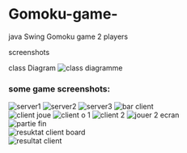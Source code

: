 # Gomoku-game-
java Swing Gomoku game 2 players

screenshots

class Diagram
![class diagramme](https://user-images.githubusercontent.com/59375043/114276934-6b98ca00-9a18-11eb-9e4e-4290fd8e0138.jpeg)


<h3>some game screenshots:</h3>

![server1](https://user-images.githubusercontent.com/59375043/114276875-13fa5e80-9a18-11eb-8b4e-9a46d3a28417.PNG)
![server2](https://user-images.githubusercontent.com/59375043/114276876-1492f500-9a18-11eb-961f-f65d25dda0ec.PNG)
![server3](https://user-images.githubusercontent.com/59375043/114276878-152b8b80-9a18-11eb-8b31-ba19534c8ae8.PNG)
![bar client](https://user-images.githubusercontent.com/59375043/114276865-0d6be700-9a18-11eb-85a9-390e38c4eb81.PNG)
<br>
![client joue](https://user-images.githubusercontent.com/59375043/114276867-0f35aa80-9a18-11eb-963c-9525432951b9.PNG)
![client o 1](https://user-images.githubusercontent.com/59375043/114276868-1066d780-9a18-11eb-8e4f-63e638634a54.PNG)
![client 2](https://user-images.githubusercontent.com/59375043/114276866-0e9d1400-9a18-11eb-8186-6ddaa9bd0523.PNG)
![jouer 2 ecran](https://user-images.githubusercontent.com/59375043/114276869-10ff6e00-9a18-11eb-9760-9e8e66240cdf.PNG)
<br>
![partie fin](https://user-images.githubusercontent.com/59375043/114276871-12309b00-9a18-11eb-8f6e-83e8f3eb96cc.PNG)
<br>
![resuktat client board](https://user-images.githubusercontent.com/59375043/114276873-1361c800-9a18-11eb-9b72-9aa4a05b36b9.PNG)
<br>
![resultat client](https://user-images.githubusercontent.com/59375043/114276874-1361c800-9a18-11eb-8f7d-1be27eb6ae27.PNG)




